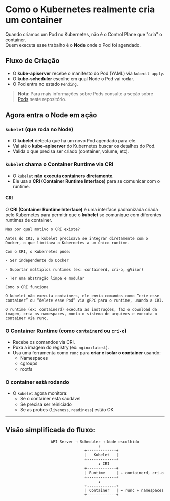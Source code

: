 # Como o Kubernetes realmente cria um container

Quando criamos um Pod no Kubernetes, não é o Control Plane que "cria" o container.  
Quem executa esse trabalho é o **Node** onde o Pod foi agendado.

## Fluxo de Criação

- O **kube-apiserver** recebe o manifesto do Pod (YAML) via `kubectl apply`.
- O **kube-scheduler** escolhe em qual Node o Pod vai rodar.
- O Pod entra no estado `Pending`.

> **Nota**: Para mais informações sobre Pods consulte a seção sobre [Pods](./../pod/README.md) neste repositório.

## Agora entra o Node em ação

### `kubelet` (que roda no Node)

- O **kubelet** detecta que há um novo Pod agendado para ele.
- Vai até o **kube-apiserver** do Kubernetes buscar os detalhes do Pod.
- Valida o que precisa ser criado (container, volume, etc).

### `kubelet` chama o Container Runtime via **CRI**

- O `kubelet` **não executa containers diretamente**.
- Ele usa a **CRI (Container Runtime Interface)** para se comunicar com o runtime.

#### CRI

O **CRI (Container Runtime Interface)** é uma interface padronizada criada pelo Kubernetes para permitir que o **kubelet** se comunique com diferentes runtimes de container.

```text
Mas por qual motivo o CRI existe?

Antes do CRI, o kubelet precisava se integrar diretamente com o Docker, o que limitava o Kubernetes a um único runtime.

Com o CRI, o Kubernetes pôde:

- Ser independente do Docker

- Suportar múltiplos runtimes (ex: containerd, cri-o, gVisor)

- Ter uma abstração limpa e modular
```

```text
Como o CRI funciona

O kubelet não executa containers, ele envia comandos como “crie esse container” ou “delete esse Pod” via gRPC para o runtime, usando a CRI. 

O runtime (ex: containerd) executa as instruções, faz o download da imagem, cria os namespaces, monta o sistema de arquivos e executa o container via runc.
```

### O **Container Runtime** (como `containerd` ou `cri-o`)

- Recebe os comandos via CRI.
- Puxa a imagem do registry (ex: `nginx:latest`).
- Usa uma ferramenta como `runc` para **criar e isolar o container** usando:
  - Namespaces
  - cgroups
  - rootfs

### O container está rodando

- O `kubelet` agora monitora:
  - Se o container está saudável
  - Se precisa ser reiniciado
  - Se as probes (`liveness`, `readiness`) estão OK

---

## Visão simplificada do fluxo:

```text
                    API Server → Scheduler → Node escolhido
                                         ↓
                                   +-------------+
                                   |   Kubelet   |
                                   +-------------+
                                         ↓ CRI
                                   +-------------+
                                   | Runtime     | ← containerd, cri-o
                                   +-------------+
                                         ↓
                                   +-------------+
                                   | Container   | ← runc + namespaces
                                   +-------------+
